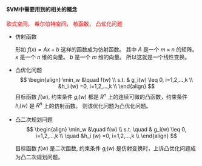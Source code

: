 #### SVM中需要用到的相关的概念

<font color=red>欧式空间， 希尔伯特空间， 核函数， 凸优化问题</font>

- 仿射函数

  形如 $f(x) = Ax +b$ 这样的函数成为仿射函数。 其中 $A$ 是一个 $m \times n$ 的矩阵。 $x$ 是一个 $n$ 维的向量。 $b$ 是一个 $m$ 维的向量。 所以这就是一个线性变换。 

- 凸优化问题
  $$
  \begin{align}
  \min_w &\quad f(w) \\
  s.t.  & g_i(w) \leq 0, i=1,2,...,k \\
  &h_i (w) =0, i=1,2,...,k \\
  \end{align}
  $$
  目标函数 $f(w)$, 约束条件 $g_i (w)$ 都是 $R^n$ 上的连续可微的凸函数，约束条件 $h_i (w)$ 是 $R^n$ 上的仿射函数。 则该优化问题为凸优化问题。

- 凸二次规划问题
  $$
  \begin{align}
   \min_w &\quad f(w) \\
   s.t.  \quad & g_i(w) \leq 0, i=1,2,...,k \\
   \quad &h_i (w) =0, i=1,2,...,k \\
  \end{align}
  $$
  

  目标函数 $f(w)$ 是二次函数, 约束条件 $g_i (w)$ 是仿射变换时，上诉凸优化问题成为凸二次规划问题。

 